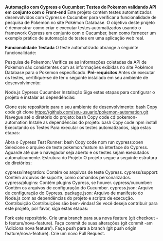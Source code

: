 **Automação com Cypress e Cucumber: Testes do Pokemon validando API em conjunto com o Front-end**
Este projeto contém testes automatizados desenvolvidos com Cypress e Cucumber para verificar a funcionalidade de pesquisa de Pokemon no site Pokémon Database. O objetivo deste projeto é demonstrar como criar e executar testes automatizados usando o framework Cypress em conjunto com o Cucumber, bem como fornecer um exemplo prático de automação de testes em uma aplicação web real.

**Funcionalidade Testada**
O teste automatizado abrange a seguinte funcionalidade:

Pesquisa de Pokemon: Verifica se as informações coletadas da API de Pokemon são consistentes com as informações exibidas no site Pokémon Database para o Pokemon especificado.
**Pré-requisitos**
Antes de executar os testes, certifique-se de ter o seguinte instalado em seu ambiente de desenvolvimento:

Node.js
Cypress
Cucumber
Instalação
Siga estas etapas para configurar o projeto e instalar as dependências:

Clone este repositório para o seu ambiente de desenvolvimento:
bash
Copy code
git clone https://github.com/seu-usuario/pokemon-automation.git
Navegue até o diretório do projeto:
bash
Copy code
cd pokemon-automation
Instale as dependências do projeto:
bash
Copy code
npm install
Executando os Testes
Para executar os testes automatizados, siga estas etapas:

Abra o Cypress Test Runner:
bash
Copy code
npm run cypress:open
Selecione o arquivo de teste pokemon.feature na interface do Cypress.
Aguarde até que o navegador seja aberto e os testes sejam executados automaticamente.
Estrutura do Projeto
O projeto segue a seguinte estrutura de diretórios:

cypress/integration: Contém os arquivos de teste Cypress.
cypress/support: Contém arquivos de suporte, como comandos personalizados.
cypress/plugins: Contém plugins Cypress, se houver.
cypress/cucumber: Contém os arquivos de configuração do Cucumber.
cypress.json: Arquivo de configuração do Cypress.
package.json: Arquivo de manifesto do Node.js com as dependências do projeto e scripts de execução.
Contribuição
Contribuições são bem-vindas! Se você deseja contribuir para este projeto, por favor, siga estas etapas:

Fork este repositório.
Crie uma branch para sua nova feature (git checkout -b feature/nova-feature).
Faça commit de suas alterações (git commit -am 'Adiciona nova feature').
Faça push para a branch (git push origin feature/nova-feature).
Crie um novo Pull Request.
